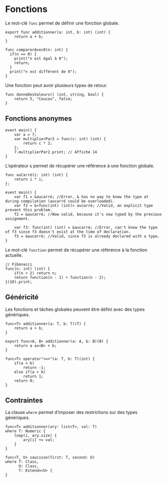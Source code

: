 # Fonctions

Le mot-clé `func` permet de définir une fonction globale.
```grimoire
export func additionner(a: int, b: int) (int) {
    return a + b;
}

func comparerAvec0(n: int) {
  if(n == 0) {
    print("n est égal à 0");
    return;
  }
  print("n est différent de 0");
}
```

Une fonction peut avoir plusieurs types de retour.
```grimoire
func donneDesValeurs() (int, string, bool) {
	return 5, "Coucou", false;
}
```

## Fonctions anonymes
```grimoire
event main() {
	var a = 7;
	var multiplierPar2 = func(c: int) (int) {
		return c * 2;
	};
	7.multiplierPar2.print; // Affiche 14
}
```

L’opérateur `&` permet de récupérer une référence à une fonction globale.
```grimoire
func auCarré(i: int) (int) {
	return i * i;
};

event main() {
	var f1 = &aucarré; //Error, & has no way to know the type at during compilation (aucarré could be overloaded).
	var f2 = &<func(int) (int)> aucarré; //Valid, an explicit type prevent this problem.
	f2 = &aucarré; //Now valid, because it's now typed by the previous assignment.

	var f3: func(int) (int) = &aucarré; //Error, can't know the type of f3 since f3 doesn't exist at the time of declaration.
	f3 = &aucarré; //Valid, since f3 is already declared with a type.
}
```

Le mot-clé `function` permet de récupérer une référence à la fonction actuelle.
```grimoire
// Fibonacci
func(n: int) (int) {
    if(n < 2) return n;
    return function(n - 1) + function(n - 2);
}(10).print;
```

## Généricité

Les fonctions et tâches globales peuvent être défini avec des types génériques.
```grimoire
func<T> additionner(a: T, b: T)(T) {
    return a + b;
}

export func<A, B> additionner(a: A, b: B)(B) {
    return a as<B> + b;
}

func<T> operator"<=>"(a: T, b: T)(int) {
	if(a < b)
		return -1;
	else if(a > b)
		return 1;
    return 0;
}
```

## Contraintes

La clause `where` permet d’imposer des restrictions sur des types génériques.
```grimoire
func<T> additionner(ary: list<T>, val: T)
where T: Numeric {
    loop(i, ary.size) {
        ary[i] += val;
    }
}

func<T, U> saucisse(first: T, second: U)
where T: Class,
      U: Class,
      T: Extends<U> {
}
```